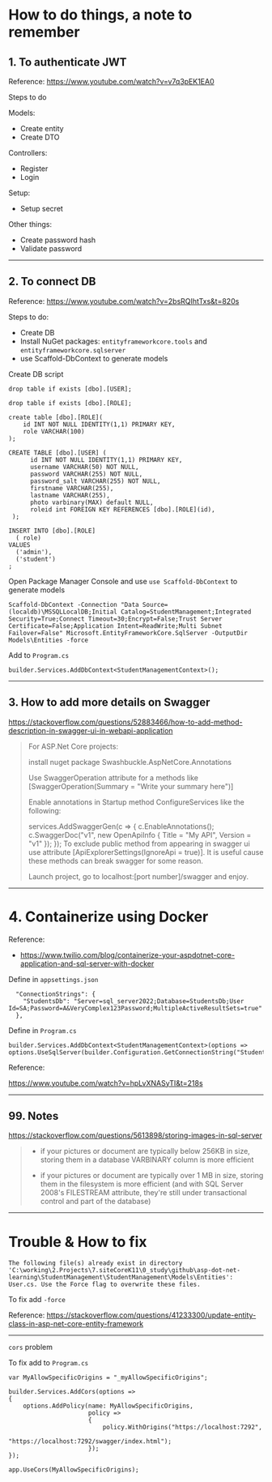 # How to do things, a note to remember

## 1. To authenticate JWT

Reference: https://www.youtube.com/watch?v=v7q3pEK1EA0

Steps to do

Models: 
- Create entity
- Create DTO

Controllers:
- Register
- Login

Setup: 
- Setup secret

Other things:
- Create password hash 
- Validate password

---

## 2. To connect DB

Reference: https://www.youtube.com/watch?v=2bsRQIhtTxs&t=820s

Steps to do:
- Create DB
- Install NuGet packages: `entityframeworkcore.tools` and `entityframeworkcore.sqlserver`
- use Scaffold-DbContext to generate models


Create DB script

```
drop table if exists [dbo].[USER];

drop table if exists [dbo].[ROLE];

create table [dbo].[ROLE](
    id INT NOT NULL IDENTITY(1,1) PRIMARY KEY,
    role VARCHAR(100)
);

CREATE TABLE [dbo].[USER] (
      id INT NOT NULL IDENTITY(1,1) PRIMARY KEY, 
      username VARCHAR(50) NOT NULL,
      password VARCHAR(255) NOT NULL,
      password_salt VARCHAR(255) NOT NULL,
      firstname VARCHAR(255),
      lastname VARCHAR(255),
      photo varbinary(MAX) default NULL,
      roleid int FOREIGN KEY REFERENCES [dbo].[ROLE](id),
 );

INSERT INTO [dbo].[ROLE] 
  ( role)
VALUES
  ('admin'), 
  ('student')
;

```

Open Package Manager Console and use `use Scaffold-DbContext` to generate models

```
Scaffold-DbContext -Connection "Data Source=(localdb)\MSSQLLocalDB;Initial Catalog=StudentManagement;Integrated Security=True;Connect Timeout=30;Encrypt=False;Trust Server Certificate=False;Application Intent=ReadWrite;Multi Subnet Failover=False" Microsoft.EntityFrameworkCore.SqlServer -OutputDir Models\Entities -force
```

Add to `Program.cs`

```
builder.Services.AddDbContext<StudentManagementContext>();
```

---
## 3. How to add more details on Swagger

https://stackoverflow.com/questions/52883466/how-to-add-method-description-in-swagger-ui-in-webapi-application

> For ASP.Net Core projects:
> 
> install nuget package Swashbuckle.AspNetCore.Annotations
> 
> Use SwaggerOperation attribute for a methods like [SwaggerOperation(Summary = "Write your summary here")]
> 
> Enable annotations in Startup method ConfigureServices like the following:
> 
> services.AddSwaggerGen(c =>
> {
>     c.EnableAnnotations();
>     c.SwaggerDoc("v1", new OpenApiInfo { Title = "My API", Version = "v1" });
> });
> To exclude public method from appearing in swagger ui use attribute [ApiExplorerSettings(IgnoreApi = true)]. It is useful cause these methods can break swagger for some reason.
> 
> Launch project, go to localhost:[port number]/swagger and enjoy.

---
# 4. Containerize using Docker

Reference:

- https://www.twilio.com/blog/containerize-your-aspdotnet-core-application-and-sql-server-with-docker

Define in `appsettings.json`

```
  "ConnectionStrings": {
    "StudentsDb": "Server=sql_server2022;Database=StudentsDb;User Id=SA;Password=A&VeryComplex123Password;MultipleActiveResultSets=true"
  },
```

Define in `Program.cs`

```
builder.Services.AddDbContext<StudentManagementContext>(options =>  options.UseSqlServer(builder.Configuration.GetConnectionString("StudentsDb")));

```

Reference:

https://www.youtube.com/watch?v=hpLvXNASyTI&t=218s

---
## 99. Notes

https://stackoverflow.com/questions/5613898/storing-images-in-sql-server

> - if your pictures or document are typically below 256KB in size, storing them in a database VARBINARY column is more efficient
>
> - if your pictures or document are typically over 1 MB in size, storing them in the filesystem is more efficient (and with SQL Server 2008's FILESTREAM attribute, they're still under transactional control and part of the database)

---

# Trouble & How to fix

```
The following file(s) already exist in directory 'C:\working\2.Projects\7.siteCoreK11\0_study\github\asp-dot-net-learning\StudentManagement\StudentManagement\Models\Entities': User.cs. Use the Force flag to overwrite these files.
```

To fix add `-force`

Reference: https://stackoverflow.com/questions/41233300/update-entity-class-in-asp-net-core-entity-framework

---

`cors` problem

To fix add to `Program.cs`

```
var MyAllowSpecificOrigins = "_myAllowSpecificOrigins";

builder.Services.AddCors(options =>
{
    options.AddPolicy(name: MyAllowSpecificOrigins,
                      policy =>
                      {
                          policy.WithOrigins("https://localhost:7292",
                                              "https://localhost:7292/swagger/index.html");
                      });
});

app.UseCors(MyAllowSpecificOrigins);
```